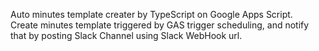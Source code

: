 Auto minutes template creater by TypeScript on Google Apps Script. <br>
Create minutes template triggered by GAS trigger scheduling, and notify that by posting Slack Channel using Slack WebHook url.
